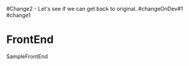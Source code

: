 #Change2 - Let's see if we can get back to original.
#changeOnDev#1
#change1
# FrontEnd
SampleFrontEnd
